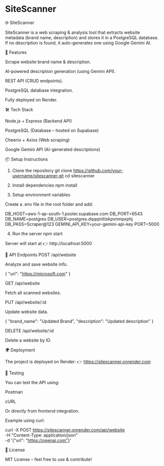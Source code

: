 # SiteScanner

🌐 SiteScanner

SiteScanner is a web scraping & analysis tool that extracts website metadata (brand name, description) and stores it in a PostgreSQL database. If no description is found, it auto-generates one using Google Gemini AI.

🚀 Features

Scrape website brand name & description.

AI-powered description generation (using Gemini API).

REST API (CRUD endpoints).

PostgreSQL database integration.

Fully deployed on Render.

🛠️ Tech Stack

Node.js + Express (Backend API)

PostgreSQL (Database – hosted on Supabase)

Cheerio + Axios (Web scraping)

Google Gemini API (AI-generated descriptions)

📦 Setup Instructions
1. Clone the repository
git clone https://github.com/your-username/sitescanner.git
cd sitescanner

2. Install dependencies
npm install

3. Setup environment variables

Create a .env file in the root folder and add:

DB_HOST=aws-1-ap-south-1.pooler.supabase.com
DB_PORT=6543
DB_NAME=postgres
DB_USER=postgres.dqqqniitiskpvnmpxphj
DB_PASS=Scraper@123
GEMINI_API_KEY=your-gemini-api-key
PORT=5000

4. Run the server
npm start


Server will start at 👉 http://localhost:5000

🔑 API Endpoints
POST /api/website

Analyze and save website info.

{
  "url": "https://microsoft.com"
}

GET /api/website

Fetch all scanned websites.

PUT /api/website/:id

Update website data.

{
  "brand_name": "Updated Brand",
  "description": "Updated description"
}

DELETE /api/website/:id

Delete a website by ID.

🌍 Deployment

The project is deployed on Render:
👉 https://sitescanner.onrender.com

🧪 Testing

You can test the API using:

Postman

cURL

Or directly from frontend integration.

Example using curl:

curl -X POST https://sitescanner.onrender.com/api/website \
-H "Content-Type: application/json" \
-d '{"url": "https://openai.com"}'

📜 License

MIT License – feel free to use & contribute!
